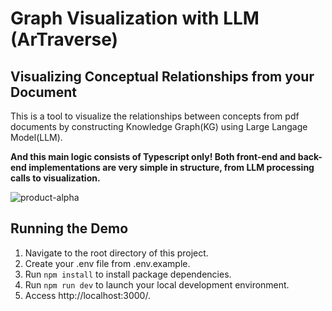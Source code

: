 # Graph Visualization with LLM (ArTraverse)

## Visualizing Conceptual Relationships from your Document

This is a tool to visualize the relationships between concepts from pdf documents by constructing Knowledge Graph(KG) using Large Langage Model(LLM).

**And this main logic consists of Typescript only! Both front-end and back-end implementations are very simple in structure, from LLM processing calls to visualization.**

![product-alpha](https://github.com/user-attachments/assets/cc3c76e8-5e55-4d2d-a2f7-2d318c710e01)

## Running the Demo

1. Navigate to the root directory of this project.
2. Create your .env file from .env.example.
3. Run `npm install` to install package dependencies.
4. Run `npm run dev` to launch your local development environment.
5. Access http://localhost:3000/.
